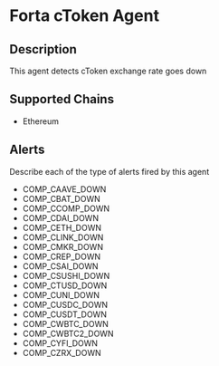 # Forta cToken Agent

## Description

This agent detects cToken exchange rate goes down

## Supported Chains

- Ethereum

## Alerts

Describe each of the type of alerts fired by this agent

- COMP_CAAVE_DOWN
- COMP_CBAT_DOWN
- COMP_CCOMP_DOWN
- COMP_CDAI_DOWN
- COMP_CETH_DOWN
- COMP_CLINK_DOWN
- COMP_CMKR_DOWN
- COMP_CREP_DOWN
- COMP_CSAI_DOWN
- COMP_CSUSHI_DOWN
- COMP_CTUSD_DOWN
- COMP_CUNI_DOWN
- COMP_CUSDC_DOWN
- COMP_CUSDT_DOWN
- COMP_CWBTC_DOWN
- COMP_CWBTC2_DOWN
- COMP_CYFI_DOWN
- COMP_CZRX_DOWN
